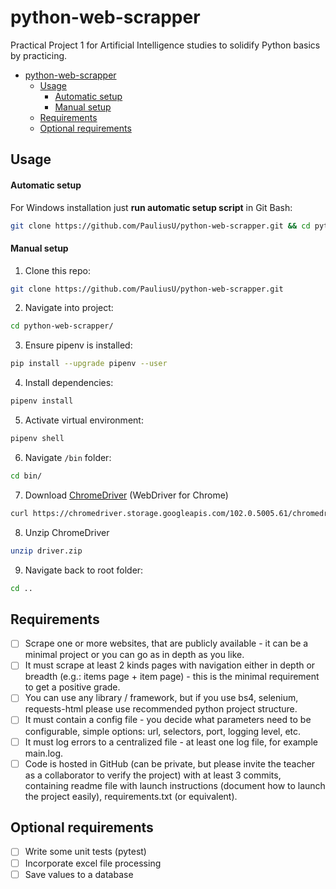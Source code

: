 # python-web-scrapper

Practical Project 1 for Artificial Intelligence studies to
solidify Python basics by practicing.

<!-- TOC -->
* [python-web-scrapper](#python-web-scrapper)
  * [Usage](#usage)
      * [Automatic setup](#automatic-setup)
      * [Manual setup](#manual-setup)
  * [Requirements](#requirements)
  * [Optional requirements](#optional-requirements)
<!-- TOC -->

## Usage

#### Automatic setup
For Windows installation just **run automatic setup script** in Git Bash:
```bash
git clone https://github.com/PauliusU/python-web-scrapper.git && cd python-web-scrapper && ./setup.sh
```

#### Manual setup

1. Clone this repo:
```bash
git clone https://github.com/PauliusU/python-web-scrapper.git
```

2. Navigate into project:
```bash
cd python-web-scrapper/
```

3. Ensure pipenv is installed:
```bash
pip install --upgrade pipenv --user
```

4. Install dependencies:
```bash
pipenv install
```

5. Activate virtual environment:
```bash
pipenv shell
```

6. Navigate `/bin` folder:
```bash
cd bin/
```

7. Download [ChromeDriver](https://sites.google.com/chromium.org/driver/) (WebDriver for Chrome)
```bash
curl https://chromedriver.storage.googleapis.com/102.0.5005.61/chromedriver_win32.zip -L -o driver.zip
```

8. Unzip ChromeDriver
```bash
unzip driver.zip
```

9. Navigate back to root folder:
```bash
cd ..
```

## Requirements

- [ ] Scrape one or more websites, that are publicly available - it can be a minimal project or
you can go as in depth as you like.
- [ ] It must scrape at least 2 kinds pages with navigation either in depth or breadth (e.g.:
items page + item page) - this is the minimal requirement to get a positive grade.
- [ ] You can use any library / framework, but if you use bs4, selenium, requests-html please use
recommended python project structure.
- [ ] It must contain a config file - you decide what parameters need to be configurable, simple
options: url, selectors, port, logging level, etc.
- [ ] It must log errors to a centralized file - at least one log file, for example main.log.
- [ ] Code is hosted in GitHub (can be private, but please invite the teacher as a collaborator to
verify the project) with at least 3 commits, containing readme file with launch instructions
(document how to launch the project easily), requirements.txt (or equivalent).

## Optional requirements

- [ ] Write some unit tests (pytest)
- [ ] Incorporate excel file processing
- [ ] Save values to a database